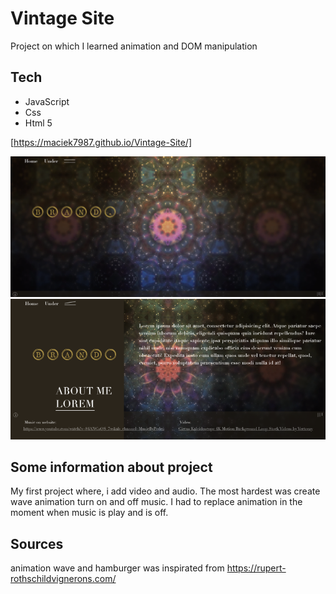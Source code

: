 # Vintage Site

Project on which I learned animation and DOM manipulation

## Tech

- JavaScript
- Css
- Html 5

[https://maciek7987.github.io/Vintage-Site/]

![Home Page](./images/Vintage.png)![Home Page](./images/Vintage-2Small.png)

## Some information about project

My first project where, i add video and audio. The most hardest was create wave animation turn on and off music. I had to replace animation in the moment when music is play and is off. 

## Sources

animation wave and hamburger was inspirated from https://rupert-rothschildvignerons.com/